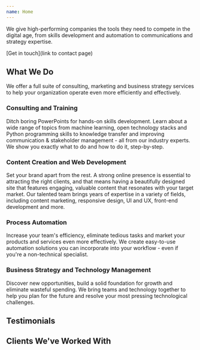 ```yaml
---
name: Home
---
```


We give high-performing companies the tools they need to compete in the digital age, from skills development and automation to communications and strategy expertise.

[Get in touch](link to contact page)





## What We Do 

We offer a full suite of consulting, marketing and business strategy services to help your organization operate even more efficiently and effectively. 

### Consulting and Training

Ditch boring PowerPoints for hands-on skills development. Learn about a wide range of topics from machine learning, open technology stacks and Python programming skills to knowledge transfer and improving communication & stakeholder management - all from our industry experts. We show you exactly what to do and how to do it, step-by-step.

### Content Creation and Web Development

Set your brand apart from the rest. A strong online presence is essential to attracting the right clients, and that means having a beautifully designed site that features engaging, valuable content that resonates with your target market. Our talented team brings years of expertise in a variety of fields, including content marketing, responsive design, UI and UX, front-end development and more.

### Process Automation 

Increase your team's efficiency, eliminate tedious tasks and market your products and services even more effectively. We create easy-to-use automation solutions you can incorporate into your workflow - even if you're a non-technical specialist. 

### Business Strategy and Technology Management

Discover new opportunities, build a solid foundation for growth and eliminate wasteful spending. We bring teams and technology together to help you plan for the future and resolve your most pressing technological challenges.



## Testimonials



## Clients We've Worked With